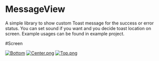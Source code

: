 # MessageView
A simple library to show custom Toast message for the success or error status. 
You can set sound if you want and you decide toast location on screen.
Example usages can be found in example project.

#Screen

<a href='https://postimg.cc/Y4qGtZ7J' target='_blank'><img src='https://i.postimg.cc/Y4qGtZ7J/Bottom.png' border='0' alt='Bottom'/></a>
[![Center.png](https://i.postimg.cc/KYsRTqZv/Center.png)](https://postimg.cc/nsBFb1j6)
[![Top.png](https://i.postimg.cc/43MxyY5Y/Top.png)](https://postimg.cc/CZGg6L90)
